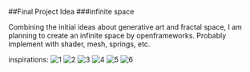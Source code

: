 ##Final Project Idea
###infinite space

Combining the initial ideas about generative art and fractal space, I am planning to create an infinite space by openframeworks. Probably implement with shader, mesh, springs, etc.

inspirations:
![1](https://media.giphy.com/media/5lF3pQpdquCBy/giphy.gif)
![2](https://media.giphy.com/media/mEJILGovKwTh6/giphy.gif)
![3](https://media.giphy.com/media/TlK63EpVc0XRNp8L0qc/giphy.gif)
![4](https://media.giphy.com/media/wI0pYxVCn2gmc/giphy.gif)
![5](https://media.giphy.com/media/L9Hs3M2tD7gQg/giphy.gif)
![6](https://media.giphy.com/media/KLKoKoBnceVCU/giphy.gif)